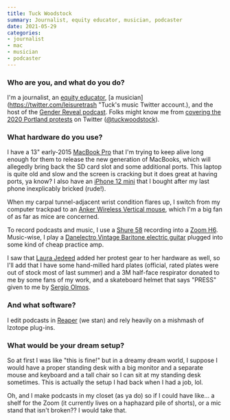 ```yaml
---
title: Tuck Woodstock
summary: Journalist, equity educator, musician, podcaster
date: 2021-05-29
categories:
- journalist
- mac
- musician
- podcaster
---
```


### Who are you, and what do you do?

I'm a journalist, an [equity educator](https://www.sylveonconsulting.com/ "Tuck's trans-inclusive consultancy."), [a musician](https://twitter.com/leisuretrash "Tuck's music Twitter account.), and the host of the [Gender Reveal podcast](https://www.genderpodcast.com/ "Tuck's podcast about the trans experience."). Folks might know me from [covering the 2020 Portland protests](https://www.cjr.org/the_media_today/portland_trump_press_freedom.php "An interview with Tuck on Columbia Journalism Review, about the 2020 protests in Portland.") on Twitter ([@tuckwoodstock](https://twitter.com/tuckwoodstock "Tuck's Twitter account.")).

### What hardware do you use?

I have a 13" early-2015 [MacBook Pro][macbook-pro] that I'm trying to keep alive long enough for them to release the new generation of MacBooks, which will allegedly bring back the SD card slot and some additional ports. This laptop is quite old and slow and the screen is cracking but it does great at having ports, ya know? I also have an [iPhone 12 mini][iphone-12-mini] that I bought after my last phone inexplicably bricked (rude!).

When my carpal tunnel-adjacent wrist condition flares up, I switch from my computer trackpad to an [Anker Wireless Vertical mouse][ergonomic-wireless-vertical-mouse], which I'm a big fan of as far as mice are concerned. 

To record podcasts and music, I use a [Shure 58][sm58] recording into a [Zoom H6][h6]. Music-wise, I play a [Danelectro Vintage Baritone electric guitar][vintage-baritone] plugged into some kind of cheap practice amp.

I saw that [Laura Jedeed](https://usesthis.com/interviews/laura.jedeed/ "Laura's Uses This interview.") added her protest gear to her hardware as well, so I'll add that I have some hand-milled hard plates (official, rated plates were out of stock most of last summer) and a 3M half-face respirator donated to me by some fans of my work, and a skateboard helmet that says "PRESS" given to me by [Sergio Olmos](https://twitter.com/MrOlmos "Sergio's Twitter account.").

### And what software?

I edit podcasts in [Reaper][] (we stan) and rely heavily on a mishmash of Izotope plug-ins.

### What would be your dream setup?

So at first I was like "this is fine!" but in a dreamy dream world, I suppose I would have a proper standing desk with a big monitor and a separate mouse and keyboard and a tall chair so I can sit at my standing desk sometimes. This is actually the setup I had back when I had a job, lol. 

Oh, and I make podcasts in my closet (as ya do) so if I could have like... a shelf for the Zoom (it currently lives on a haphazard pile of shorts), or a mic stand that isn't broken?? I would take that.

[ergonomic-wireless-vertical-mouse]: http://web.archive.org/web/20210306115801/https://www.anker.com/products/variant/Ergonomic-Wireless-Vertical-Mouse/A7809012 "An ergonomic wireless vertical mouse."
[h6]: https://zoomcorp.com/en/us/handheld-recorders/handheld-recorders/h6-audio-recorder/ "A portable six-track recorder."
[iphone-12-mini]: https://en.wikipedia.org/wiki/IPhone_12 "A 5.42 inch smartphone."
[macbook-pro]: https://www.apple.com/macbook-pro/ "A laptop."
[reaper]: https://www.reaper.fm/ "A software digital audio workstation."
[sm58]: https://www.shure.com:443/americas/products/microphones/sm/sm58-vocal-microphone "A vocal microphone."
[vintage-baritone]: http://web.archive.org/web/20210106063550/https://www.sweetwater.com/store/detail/VBTDA--danelectro-vintage-baritone-dark-aqua "An electric guitar."
